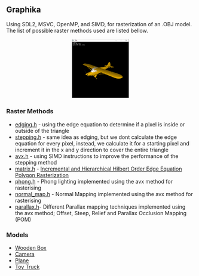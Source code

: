 ## Graphika

Using SDL2, MSVC, OpenMP, and SIMD, for rasterization of an .OBJ model. The list of possible raster methods used are listed bellow.

<p align="center">
  <img width="30%" src="images/plane_phong.PNG">
</p>

### Raster Methods
- [edging.h](src/graphics/raster_mthods/edging.h) - using the edge equation to determine if a pixel is inside or outside of the triangle
- [stepping.h](src/graphics/raster_mthods/stepping.h) - same idea as edging, but we dont calculate the edge equation for every pixel, instead, we calculate it for a starting pixel and increment it in the x and y direction to cover the entire triangle
- [avx.h](src/graphics/raster_mthods/avx.h) - using SIMD instructions to improve the performance of the stepping method
- [matrix.h](src/graphics/raster_mthods/matrix.h) - [Incremental and Hierarchical Hilbert Order Edge Equation Polygon Rasterization](https://doi.org/10.1145/383507.383528)
- [phong.h](src/graphics/raster_mthods/phong.h) - Phong lighting implemented using the avx method for rasterising
- [normal_map.h](src/graphics/raster_mthods/normal_map.h) - Normal Mapping implemented using the avx method for rasterising
- [parallax.h](src/graphics/raster_mthods/edging.h)- Different Parallax mapping techniques implemented using the avx method; Offset, Steep, Relief and Parallax Occlusion Mapping (POM)  

### Models

- [Wooden Box](https://www.turbosquid.com/3d-models/wooden-box-3d-model-1617331)
- [Camera](https://www.cgtrader.com/products/nikon-camera-low-poly-free)
- [Plane](https://www.cgtrader.com/products/piper-pa-18-supercub)
- [Toy Truck](https://free3d.com/3d-model/toy-truck-481161.html)